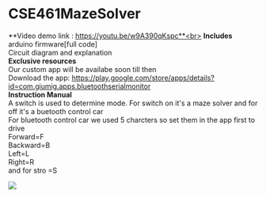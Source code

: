 # CSE461MazeSolver<br>
**Video demo link : https://youtu.be/w9A390qKspc**<br>
**Includes**<br>
arduino firmware[full code]<br> 
Circuit diagram and explanation<br>
**Exclusive resources**<br>
Our custom app will be availabe soon till then <br>
Download the app: https://play.google.com/store/apps/details?id=com.giumig.apps.bluetoothserialmonitor <br> 
**Instruction Manual** <br>
A switch is used to determine mode. For switch on it's a maze solver and for off it's a buetooth control car<br> 
For bluetooth control car we used 5 charcters so set them in the app first to drive<br> 
Forward=F<br> 
Backward=B<br> 
Left=L<br> 
Right=R<br> 
and for stro =S <br> 

![](DSC_0194.JPG)

